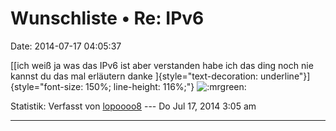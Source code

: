 Wunschliste • Re: IPv6
======================

Date: 2014-07-17 04:05:37

[[ich weiß ja was das IPv6 ist aber verstanden habe ich das ding noch
nie kannst du das mal erläutern danke
]{style="text-decoration: underline"}]{style="font-size: 150%; line-height: 116%;"}
![:mrgreen:](http://forum.yacy-websuche.de/images/smilies/icon_mrgreen.gif "Mr. Green")

Statistik: Verfasst von
[lopoooo8](http://forum.yacy-websuche.de/memberlist.php?mode=viewprofile&u=9421)
--- Do Jul 17, 2014 3:05 am

------------------------------------------------------------------------
